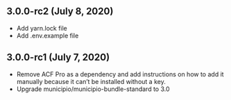 ## 3.0.0-rc2 (July 8, 2020)

- Add yarn.lock file
- Add .env.example file

## 3.0.0-rc1 (July 7, 2020)

- Remove ACF Pro as a dependency and add instructions on how to add it manually
  because it can’t be installed without a key.
- Upgrade municipio/municipio-bundle-standard to 3.0
